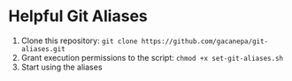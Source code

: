 # Helpful Git Aliases

1. Clone this repository: `git clone https://github.com/gacanepa/git-aliases.git`
2. Grant execution permissions to the script: `chmod +x set-git-aliases.sh`
3. Start using the aliases
